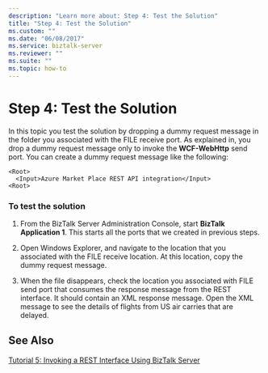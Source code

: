 ```yaml
---
description: "Learn more about: Step 4: Test the Solution"
title: "Step 4: Test the Solution"
ms.custom: ""
ms.date: "06/08/2017"
ms.service: biztalk-server
ms.reviewer: ""
ms.suite: ""
ms.topic: how-to
---
```

# Step 4: Test the Solution
In this topic you test the solution by dropping a dummy request message in the folder you associated with the FILE receive port. As explained in, you drop a dummy request message only to invoke the **WCF-WebHttp** send port. You can create a dummy request message like the following:  
  
```  
<Root>  
  <Input>Azure Market Place REST API integration</Input>  
<Root>  
```  
  
### To test the solution  
  
1.  From the BizTalk Server Administration Console, start **BizTalk Application 1**. This starts all the ports that we created in previous steps.  
  
2.  Open Windows Explorer, and navigate to the location that you associated with the FILE receive location. At this location, copy the dummy request message.  
  
3.  When the file disappears, check the location you associated with FILE send port that consumes the response message from the REST interface. It should contain an XML response message. Open the XML message to see the details of flights from US air carries that are delayed.  
  
## See Also  
 [Tutorial 5: Invoking a REST Interface Using BizTalk Server](../core/tutorial-5-invoking-a-rest-interface-using-biztalk-server.md)
